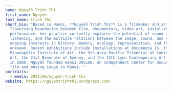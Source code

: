 ```yaml
---
name: Nguyễn Trinh Thi
first_name: Nguyễn
last_name: Trinh Thi
short_bio: "Based in Hanoi, **Nguyễn Trinh Thi** is a filmmaker and artist.
  Traversing boundaries between film, documentary, video art, installation, and
  performance, her practice currently explores the potential of sound and
  listening, and the multiple relations between the image, sound, and space with
  ongoing interests in history, memory, ecology, representation, and the
  unknown. Recent exhibitions include installations at documenta 15, the
  Minneapolis Institute of Art, the 9th Asia Pacific Triennial of Contemporary
  Art, the 21st Biennale of Sydney, and the 13th Lyon Contemporary Art Biennale.
  In 2009, Nguyễn founded Hanoi DOCLAB, an independent center for documentary
  film and moving image in Hanoi. "
portraits:
  - media: 2022/06/nguyen-trinh-thi
website: https://nguyentrinhthi.wordpress.com/
---
```

